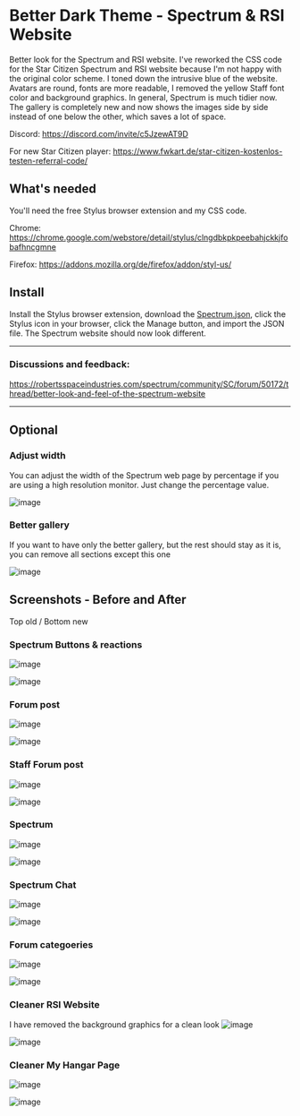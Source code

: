 # Better Dark Theme - Spectrum & RSI Website
Better look for the Spectrum and RSI website. I've reworked the CSS code for the Star Citizen Spectrum and RSI website because I'm not happy with the original color scheme. I toned down the intrusive blue of the website. Avatars are round, fonts are more readable, I removed the yellow Staff font color and background graphics. In general, Spectrum is much tidier now. The gallery is completely new and now shows the images side by side instead of one below the other, which saves a lot of space.

Discord: https://discord.com/invite/c5JzewAT9D

For new Star Citizen player: https://www.fwkart.de/star-citizen-kostenlos-testen-referral-code/


## What's needed

You'll need the free Stylus browser extension and my CSS code.

Chrome: https://chrome.google.com/webstore/detail/stylus/clngdbkpkpeebahjckkjfobafhncgmne

Firefox: https://addons.mozilla.org/de/firefox/addon/styl-us/

## Install

Install the Stylus browser extension, download the [Spectrum.json](https://raw.githubusercontent.com/rjcncpt/starcitizen-better-spectrum-look/main/Spectrum.json), click the Stylus icon in your browser, click the Manage button, and import the JSON file. The Spectrum website should now look different.

---

### Discussions and feedback:
https://robertsspaceindustries.com/spectrum/community/SC/forum/50172/thread/better-look-and-feel-of-the-spectrum-website

---
## Optional

### Adjust width
You can adjust the width of the Spectrum web page by percentage if you are using a high resolution monitor. Just change the percentage value.

![image](https://user-images.githubusercontent.com/3922642/177206091-3b2f22b9-fb76-4b9f-8fec-67c5ccd95ef0.png)


### Better gallery
If you want to have only the better gallery, but the rest should stay as it is, you can remove all sections except this one

![image](https://user-images.githubusercontent.com/3922642/177206218-ec4bedb0-4ce3-4970-93a0-12de358ed201.png)


## Screenshots - Before and After
Top old / Bottom new

### Spectrum Buttons & reactions

![image](https://user-images.githubusercontent.com/3922642/177153047-3fc3c62e-f74e-42c8-9827-10e5dc821d02.png)

![image](https://user-images.githubusercontent.com/3922642/177153078-762068d0-0d64-49f6-a770-26e396ac4b7b.png)



### Forum post

![image](https://user-images.githubusercontent.com/3922642/177153234-0958a116-fcc5-4574-a096-b11336699727.png)

![image](https://user-images.githubusercontent.com/3922642/177153250-66c51782-1f80-4d9b-943b-2d2f80356731.png)



### Staff Forum post

![image](https://user-images.githubusercontent.com/3922642/177205440-7e589add-3e0f-4067-a720-56b4520231d3.png)

![image](https://user-images.githubusercontent.com/3922642/177153441-525ed4b8-a7ed-4d48-89c7-49c892ba08df.png)



### Spectrum

![image](https://user-images.githubusercontent.com/3922642/177205549-c653ea48-199b-49bb-9860-23bab47746e1.png)

![image](https://user-images.githubusercontent.com/3922642/177153665-95b80154-ee0b-4517-9e1c-1b0b246f8565.png)



### Spectrum Chat

![image](https://user-images.githubusercontent.com/3922642/177205627-0b5e220f-000f-4157-9952-2d7402a2b5d3.png)

![image](https://user-images.githubusercontent.com/3922642/177153717-176462dd-a06f-4b0e-9ca0-5ee3a5762954.png)



### Forum categoeries

![image](https://user-images.githubusercontent.com/3922642/177205671-ced1711b-bfb2-49b2-b1bd-a042ffc3cdb0.png)

![image](https://user-images.githubusercontent.com/3922642/177154174-77c95e69-90f7-49a0-8230-5729a383db2a.png)



### Cleaner RSI Website

I have removed the background graphics for a clean look
![image](https://user-images.githubusercontent.com/3922642/177154267-71162471-1368-4df9-8e0f-e6c3cc85293e.png)

![image](https://user-images.githubusercontent.com/3922642/177154278-93dd470d-d9d7-48f4-8a2a-b70c930b6a12.png)



### Cleaner My Hangar Page

![image](https://user-images.githubusercontent.com/3922642/177154338-5a5f8f6d-b50b-4821-8f6f-79c0db012326.png)

![image](https://user-images.githubusercontent.com/3922642/177154350-aa89a9fe-859d-46a1-a3b1-44ea1520633a.png)
